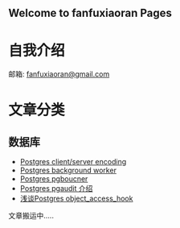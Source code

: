 ## Welcome to fanfuxiaoran Pages

# 自我介绍

  邮箱: fanfuxiaoran@gmail.com
# 文章分类
## 数据库
- [Postgres client/server encoding](gp_encoding.md)
- [Postgres background worker](bgworker.md)
- [Postgres pgboucner](pgbouncer.md)
- [Postgres pgaudit 介绍](pgaudit_user_doc.md)
- [浅谈Postgres object_access_hook](object_access_hook.md)


文章搬运中.....

